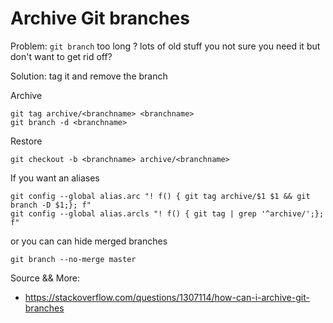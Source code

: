 # Archive Git branches

Problem: `git branch` too long ? lots of old stuff you not sure you need it but don't want to get rid off?

Solution: tag it and remove the branch

Archive
``` 
git tag archive/<branchname> <branchname>
git branch -d <branchname>
```

Restore 
```
git checkout -b <branchname> archive/<branchname>
```

If you want an aliases
```
git config --global alias.arc "! f() { git tag archive/$1 $1 && git branch -D $1;}; f"
git config --global alias.arcls "! f() { git tag | grep '^archive/';}; f"
```

or you can can hide merged branches 
```
git branch --no-merge master
```


Source && More:
* https://stackoverflow.com/questions/1307114/how-can-i-archive-git-branches
